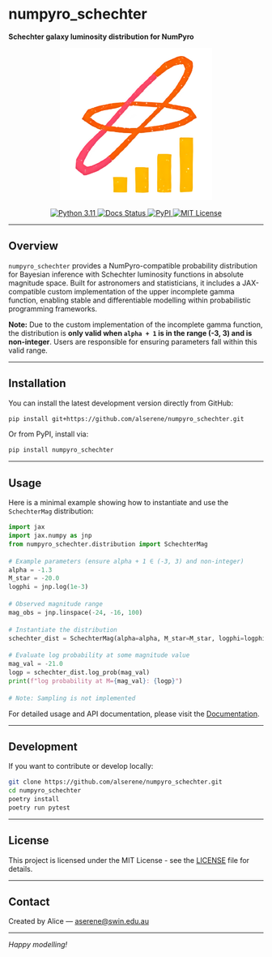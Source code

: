 # numpyro_schechter

**Schechter galaxy luminosity distribution for NumPyro**

<p align="center">
  <img src="assets/logo.png" alt="numpyro_schechter logo" width="300"/>
</p>

<p align="center">
  <a href="https://www.python.org/downloads/release/python-3110/">
    <img src="https://img.shields.io/badge/python-3.11-blue.svg" alt="Python 3.11">
  </a>
  <a href="https://numpyro-schechter.readthedocs.io/en/latest/?badge=latest">
    <img src="https://readthedocs.org/projects/numpyro-schechter/badge/?version=latest" alt="Docs Status">
  </a>
  <a href="https://pypi.org/project/numpyro-schechter/">
    <img src="https://img.shields.io/pypi/v/numpyro-schechter.svg" alt="PyPI">
  </a>
  <a href="https://opensource.org/licenses/MIT">
    <img src="https://img.shields.io/badge/License-MIT-yellow.svg" alt="MIT License">
  </a>
  <!-- <a href="https://github.com/alserene/numpyro_schechter/actions/workflows/tests.yml">
    <img src="https://github.com/alserene/numpyro_schechter/actions/workflows/tests.yml/badge.svg" alt="Tests">
  </a> -->
</p>

---

## Overview

`numpyro_schechter` provides a NumPyro-compatible probability distribution for Bayesian inference with Schechter luminosity functions in absolute magnitude space. Built for astronomers and statisticians, it includes a JAX-compatible custom implementation of the upper incomplete gamma function, enabling stable and differentiable modelling within probabilistic programming frameworks.

**Note:** Due to the custom implementation of the incomplete gamma function, the distribution is **only valid when `alpha + 1` is in the range (-3, 3) and is non-integer**. Users are responsible for ensuring parameters fall within this valid range.

---

## Installation

You can install the latest development version directly from GitHub:

```bash
pip install git+https://github.com/alserene/numpyro_schechter.git
```

Or from PyPI, install via:

```bash
pip install numpyro_schechter
```

---

## Usage

Here is a minimal example showing how to instantiate and use the `SchechterMag` distribution:

```python
import jax
import jax.numpy as jnp
from numpyro_schechter.distribution import SchechterMag

# Example parameters (ensure alpha + 1 ∈ (-3, 3) and non-integer)
alpha = -1.3
M_star = -20.0
logphi = jnp.log(1e-3)

# Observed magnitude range
mag_obs = jnp.linspace(-24, -16, 100)

# Instantiate the distribution
schechter_dist = SchechterMag(alpha=alpha, M_star=M_star, logphi=logphi, mag_obs=mag_obs)

# Evaluate log probability at some magnitude value
mag_val = -21.0
logp = schechter_dist.log_prob(mag_val)
print(f"log probability at M={mag_val}: {logp}")

# Note: Sampling is not implemented
```

For detailed usage and API documentation, please visit the [Documentation](https://numpyro-schechter.readthedocs.io/).

---

## Development

If you want to contribute or develop locally:

```bash
git clone https://github.com/alserene/numpyro_schechter.git
cd numpyro_schechter
poetry install
poetry run pytest
```

---

## License

This project is licensed under the MIT License - see the [LICENSE](LICENSE) file for details.

---

## Contact

Created by Alice — [aserene@swin.edu.au](mailto:aserene@swin.edu.au)

---

*Happy modelling!*
